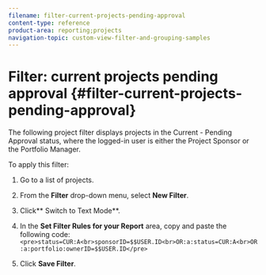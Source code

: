 ```yaml
---
filename: filter-current-projects-pending-approval
content-type: reference
product-area: reporting;projects
navigation-topic: custom-view-filter-and-grouping-samples
---
```





# Filter: current projects pending approval {#filter-current-projects-pending-approval}

The following project filter displays projects in the Current - Pending Approval status,&nbsp;where the logged-in user is either the Project Sponsor or the Portfolio Manager.


To apply this filter:



1. Go to a list of projects.
1. From the **Filter**&nbsp;drop-down menu, select **New Filter**.

1. Click** Switch to Text Mode**.
1. In the **Set Filter Rules for your Report** area, copy and paste the following code:  
   `<pre>status=CUR:A<br>sponsorID=$$USER.ID<br>OR:a:status=CUR:A<br>OR:a:portfolio:ownerID=$$USER.ID</pre>`

1. Click **Save Filter**.


